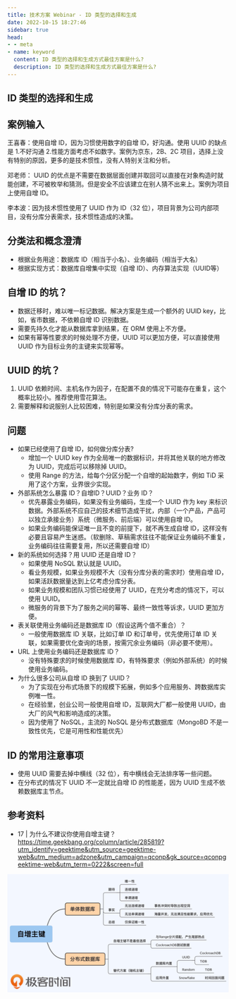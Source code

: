 ```yaml
---
title: 技术方案 Webinar - ID 类型的选择和生成
date: 2022-10-15 18:27:46
sidebar: true
head:
- - meta
- name: keyword
  content: ID 类型的选择和生成方式最佳方案是什么?
  description: ID 类型的选择和生成方式最佳方案是什么?
---
```


## ID 类型的选择和生成

## 案例输入

王喜春：使用自增 ID，因为习惯使用数字的自增 ID，好沟通。使用 UUID 的缺点是 1.不好沟通 2.性能方面考虑不如数字。案例为京东，2B、2C 项目，选择上没有特别的原因，更多的是技术惯性，没有人特别关注和分析。

邓老师： UUID 的优点是不需要在数据层面创建并取回可以直接在对象构造时就能创建，不可被枚举和猜测。但是安全不应该建立在别人猜不出来上。案例为项目上使用自增 ID。

李本波：因为技术惯性使用了 UUID 作为 ID（32 位），项目背景为公司内部项目，没有分库分表需求，技术惯性造成的决策。

## 分类法和概念澄清

- 根据业务用途：数据库 ID（相当于小名）、业务编码（相当于大名）
- 根据实现方式：数据库自增集中实现（自增 ID）、内存算法实现（UUID等）

## 自增 ID 的坑？

- 数据迁移时，难以唯一标记数据。解决方案是生成一个额外的 UUID key，比如，省市数据，不依赖自增 ID 识别数据。 
- 需要先持久化才能从数据库拿到结果，在 ORM 使用上不方便。
- 如果有幂等性要求的时候处理不方便，UUID 可以更加方便，可以直接使用 UUID 作为目标业务的主键来实现幂等。

## UUID 的坑？

1. UUID 依赖时间、主机名作为因子，在配置不良的情况下可能存在重复，这个概率比较小。推荐使用雪花算法。
2. 需要解释和说服别人比较困难，特别是如果没有分库分表的需求。

## 问题

- 如果已经使用了自增 ID，如何做分库分表? 
  - 增加一个 UUID key 作为全局唯一的数据标识，并将其他关联的地方修改为 UUID，完成后可以移除掉 UUID。
  - 使用 Range 的方法，给每个分区分配一个自增的起始数字，例如 TiD 采用了这个方案，业界很少实现。 
- 外部系统怎么暴露 ID？自增ID？UUID？业务 ID？ 
  - 优先暴露业务编码，如果没有业务编码，生成一个 UUID 作为 key 来标识数据。外部系统不应自己的技术细节造成干扰，内部（一个产品，产品可以独立承接业务）系统（微服务、前后端）可以使用自增 ID。 
  - 如果业务编码能保证唯一且不变的前提下，就不再生成自增 ID，这样没有必要且容易产生迷惑。（软删除、草稿需求往往不能保证业务编码不重复，业务编码往往需要复用，所以还需要自增 ID）
- 新的系统如何选择？用 UUID 还是自增 ID？ 
  - 如果使用 NoSQL 默认就是 UUID。 
  - 看业务规模，如果业务规模不大（没有分库分表的需求时）使用自增 ID，如果活跃数据量达到上亿考虑分库分表。 
  - 如果业务规模和团队习惯已经使用了 UUID，在充分考虑的情况下，可以使用 UUID。 
  - 微服务的背景下为了服务之间的幂等、最终一致性等诉求，UUID 更加方便。 
- 表关联使用业务编码还是数据库 ID（假设这两个值不重合）？ 
  - 一般使用数据库 ID 关联，比如订单 ID 和订单号，优先使用订单 ID 关联，如果需要优化查询的场景，按需冗余业务编码（非必要不使用）。 
- URL 上使用业务编码还是数据库 ID？ 
  - 没有特殊要求的时候使用数据库 ID，有特殊要求（例如外部系统）的时候使用业务编码。 
- 为什么很多公司从自增 ID 换到了 UUID？ 
  - 为了实现在分布式场景下的规模下拓展，例如多个应用服务、跨数据库实例唯一性。 
  - 在经验里，创业公司一般使用自增 ID，互联网大厂都一般使用 UUID，由大厂的风气和影响造成的决策。 
  - 因为使用了 NoSQL，主流的 NoSQL 是分布式数据库（MongoBD 不是一致性优先，它是可用性和性能优先）

## ID 的常用注意事项

- 使用 UUID 需要去掉中横线（32 位），有中横线会无法排序等一些问题。 
- 在分布式的情况下 UUID 不一定就比自增 ID 的性能差，因为 UUID 生成不依赖数据库主节点。

## 参考资料

- 17 | 为什么不建议你使用自增主键？  https://time.geekbang.org/column/article/285819?utm_identify=geektime&utm_source=geektime-web&utm_medium=adzone&utm_campaign=qconp&gk_source=qconpgeektime-web&utm_term=0222&screen=full

![极客时间关于数据库 ID 选择的资料](./java-solution-webinar-2/img.png)
